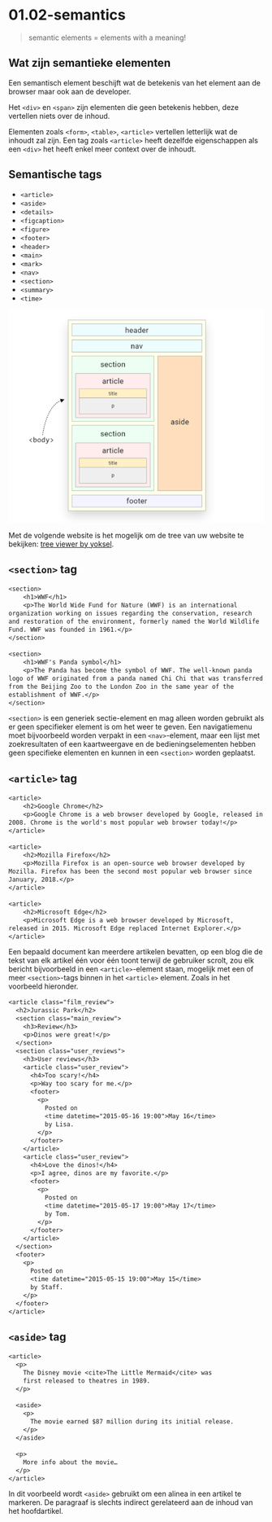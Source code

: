 <link rel="stylesheet" href="../../templates/main.css"></link>

# 01.02-semantics

> semantic elements = elements with a meaning!

## Wat zijn semantieke elementen

Een semantisch element beschijft wat de betekenis van het element aan de browser maar ook aan de developer.

Het ```<div>``` en ```<span>``` zijn elementen die geen betekenis hebben, deze vertellen niets over de inhoud.

Elementen zoals ```<form>```, ```<table>```, ```<article>``` vertellen letterlijk wat de inhoudt zal zijn. Een tag zoals ```<article>``` heeft dezelfde eigenschappen als een ```<div>``` het heeft enkel meer context over de inhoudt.

## Semantische tags

- ```<article>```
- ```<aside>```
- ```<details>```
- ```<figcaption>```
- ```<figure>```
- ```<footer>```
- ```<header>```
- ```<main>```
- ```<mark>```
- ```<nav>```
- ```<section>```
- ```<summary>```
- ```<time>```

![semantics](src/semantics.png)

Met de volgende website is het mogelijk om de tree van uw website te bekijken: [tree viewer by yoksel](https://yoksel.github.io/html-tree/en/).

<div class=page-break></div>


## ```<section>``` tag
```
<section>
    <h1>WWF</h1>
    <p>The World Wide Fund for Nature (WWF) is an international organization working on issues regarding the conservation, research and restoration of the environment, formerly named the World Wildlife Fund. WWF was founded in 1961.</p>
</section>

<section>
    <h1>WWF's Panda symbol</h1>
    <p>The Panda has become the symbol of WWF. The well-known panda logo of WWF originated from a panda named Chi Chi that was transferred from the Beijing Zoo to the London Zoo in the same year of the establishment of WWF.</p>
</section>
```

```<section>``` is een generiek sectie-element en mag alleen worden gebruikt als er geen specifieker element is om het weer te geven. Een navigatiemenu moet bijvoorbeeld worden verpakt in een ```<nav>```-element, maar een lijst met zoekresultaten of een kaartweergave en de bedieningselementen hebben geen specifieke elementen en kunnen in een ```<section>``` worden geplaatst.


## ```<article>``` tag
```
<article>
    <h2>Google Chrome</h2>
    <p>Google Chrome is a web browser developed by Google, released in 2008. Chrome is the world's most popular web browser today!</p>
</article>

<article>
    <h2>Mozilla Firefox</h2>
    <p>Mozilla Firefox is an open-source web browser developed by Mozilla. Firefox has been the second most popular web browser since January, 2018.</p>
</article>

<article>
    <h2>Microsoft Edge</h2>
    <p>Microsoft Edge is a web browser developed by Microsoft, released in 2015. Microsoft Edge replaced Internet Explorer.</p>
</article>
```

Een bepaald document kan meerdere artikelen bevatten, op een blog die de tekst van elk artikel één voor één toont terwijl de gebruiker scrolt, zou elk bericht bijvoorbeeld in een ```<article>```-element staan, mogelijk met een of meer ```<section>```-tags binnen in het ```<article>``` element. Zoals in het voorbeeld hieronder.

```
<article class="film_review">
  <h2>Jurassic Park</h2>
  <section class="main_review">
    <h3>Review</h3>
    <p>Dinos were great!</p>
  </section>
  <section class="user_reviews">
    <h3>User reviews</h3>
    <article class="user_review">
      <h4>Too scary!</h4>
      <p>Way too scary for me.</p>
      <footer>
        <p>
          Posted on
          <time datetime="2015-05-16 19:00">May 16</time>
          by Lisa.
        </p>
      </footer>
    </article>
    <article class="user_review">
      <h4>Love the dinos!</h4>
      <p>I agree, dinos are my favorite.</p>
      <footer>
        <p>
          Posted on
          <time datetime="2015-05-17 19:00">May 17</time>
          by Tom.
        </p>
      </footer>
    </article>
  </section>
  <footer>
    <p>
      Posted on
      <time datetime="2015-05-15 19:00">May 15</time>
      by Staff.
    </p>
  </footer>
</article>
```

<div class="page-break"></div>

## ```<aside>``` tag

```
<article>
  <p>
    The Disney movie <cite>The Little Mermaid</cite> was
    first released to theatres in 1989.
  </p>

  <aside>
    <p>
      The movie earned $87 million during its initial release.
    </p>
  </aside>
  
  <p>
    More info about the movie…
  </p>
</article>
```

In dit voorbeeld wordt ```<aside>``` gebruikt om een alinea in een artikel te markeren. De paragraaf is slechts indirect gerelateerd aan de inhoud van het hoofdartikel.